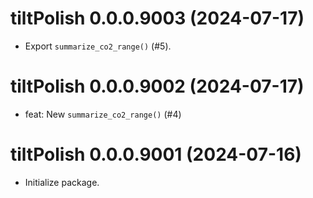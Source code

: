 <!-- NEWS.md is maintained by https://cynkra.github.io/fledge, do not edit -->

# tiltPolish 0.0.0.9003 (2024-07-17)

* Export `summarize_co2_range()` (#5).

# tiltPolish 0.0.0.9002 (2024-07-17)

* feat: New `summarize_co2_range()` (#4)

# tiltPolish 0.0.0.9001 (2024-07-16)

* Initialize package.
